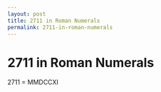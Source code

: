 ```yaml
---
layout: post
title: 2711 in Roman Numerals
permalink: 2711-in-roman-numerals
---
```


# 2711 in Roman Numerals

2711 = MMDCCXI
